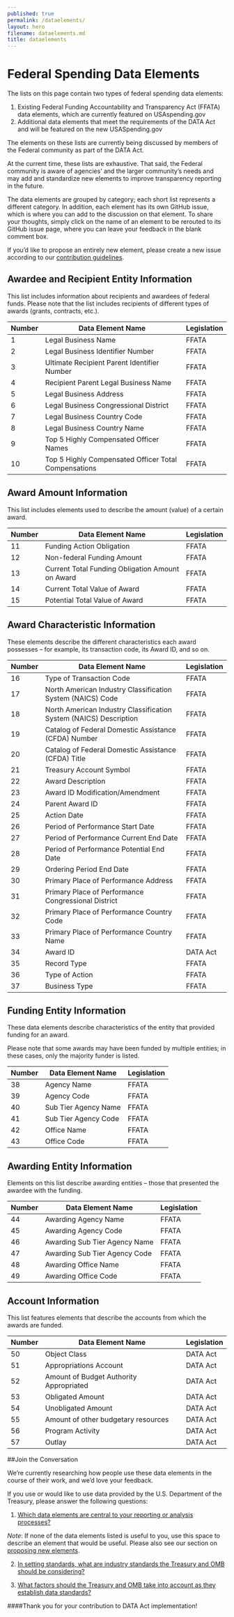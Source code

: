 ```yaml
---
published: true
permalink: /dataelements/
layout: hero
filename: dataelements.md
title: dataelements
---
```


# Federal Spending Data Elements 

The lists on this page contain two types of federal spending data elements:

1. Existing Federal Funding Accountability and Transparency Act (FFATA) data elements, which are currently featured on USAspending.gov
2. Additional data elements that meet the requirements of the DATA Act and will be featured on the new USASpending.gov

The elements on these lists are currently being discussed by members of the Federal community as part of the DATA Act. 

At the current time, these lists are exhaustive. That said, the Federal community is aware of agencies’ and the larger community’s needs and may add and standardize new elements to improve transparency reporting in the future. 

The data elements are grouped by category; each short list represents a different category. In addition, each element has its own GitHub issue, which is where you can add to the discussion on that element. To share your thoughts, simply click on the name of an element to be rerouted to its GitHub issue page, where you can leave your feedback in the blank comment box.

If you’d like to propose an entirely new element, please create a new issue according to our [contribution guidelines](/feedback).


## Awardee and Recipient Entity Information

This list includes information about recipients and awardees of federal funds. Please note that the list includes recipients of different types of awards (grants, contracts, etc.). 

Number | Data Element Name | Legislation
------ | ---------------- | -----------------
1	| Legal Business Name	| FFATA 
2	| Legal Business Identifier Number	| FFATA 
3	| Ultimate Recipient Parent Identifier Number	| FFATA 
4	| Recipient Parent Legal Business Name | FFATA 
5	| Legal Business Address	| FFATA 
6	| Legal Business Congressional District	| FFATA 
7	| Legal Business Country Code	| FFATA 
8	| Legal Business Country Name	| FFATA 
9	| Top 5 Highly Compensated Officer Names	| FFATA 
10	| Top 5 Highly Compensated Officer Total Compensations | FFATA 

## Award Amount Information

This list includes elements used to describe the amount (value) of a certain award. 

Number | Data Element Name | Legislation
------ | ---------------- | ----- 
11	| Funding Action Obligation	| FFATA 
12	| Non-federal Funding Amount | FFATA 
13	| Current Total Funding Obligation Amount on Award   | FFATA 
14	| Current Total Value of Award | FFATA 
15	| Potential Total Value of Award | FFATA 

## Award Characteristic Information

These elements describe the different characteristics each award possesses – for example, its transaction code, its Award ID, and so on.

Number | Data Element Name | Legislation
------ | ---------------- | ----- 
16	| Type of Transaction Code | FFATA 
17	| North American Industry Classification System (NAICS) Code	| FFATA 
18	| North American Industry Classification System (NAICS) Description 	| FFATA 
19	| Catalog of Federal Domestic Assistance (CFDA) Number 	| FFATA 
20	| Catalog of Federal Domestic Assistance (CFDA) Title 	| FFATA 
21	| Treasury Account Symbol	| FFATA 
22	| Award Description	| FFATA 
23	| Award ID Modification/Amendment	| FFATA 
24	| Parent Award ID	| FFATA 
25	| Action Date	| FFATA 
26	| Period of Performance Start Date	| FFATA 
27	| Period of Performance Current End Date | FFATA 
28	| Period of Performance Potential End Date | FFATA 
29	| Ordering Period End Date | FFATA 
30	| Primary Place of Performance Address	| FFATA 
31	| Primary Place of Performance Congressional District	| FFATA 
32	| Primary Place of Performance Country Code | FFATA 
33	| Primary Place of Performance Country Name	| FFATA 
34	| Award ID | DATA Act
35	| Record Type	| FFATA 
36	| Type of Action	| FFATA 
37	| Business Type	| FFATA 

## Funding Entity Information

These data elements describe characteristics of the entity that provided funding for an award.
 
Please note that some awards may have been funded by multiple entities; in these cases, only the majority funder is listed. 

Number | Data Element Name | Legislation
------ | ---------------- | ----- 
38	| Agency Name	| FFATA 
39	| Agency Code	| FFATA 
40	| Sub Tier  Agency Name	| FFATA 
41	| Sub Tier  Agency Code | FFATA 
42	| Office Name	| FFATA 
43	| Office Code	| FFATA 

## Awarding Entity Information

Elements on this list describe awarding entities – those that presented the awardee with the funding. 

Number | Data Element Name | Legislation
------ | ---------------- | ----- 
44	| Awarding Agency Name	| FFATA 
45	| Awarding Agency Code	| FFATA 
46	| Awarding Sub Tier  Agency Name | FFATA 
47	| Awarding Sub Tier  Agency Code | FFATA 
48	| Awarding Office Name	| FFATA 
49	| Awarding Office Code	| FFATA 

## Account Information

This list features elements that describe the accounts from which the awards are funded.

Number | Data Element Name | Legislation
------ | ---------------- | ----- 
50	| Object Class	| DATA Act
51	| Appropriations Account | DATA Act
52	| Amount of Budget Authority Appropriated | DATA Act
53	| Obligated Amount 	| DATA Act
54	| Unobligated Amount	| DATA Act
55	| Amount of other budgetary resources 	| DATA Act
56	| Program Activity	| DATA Act
57	| Outlay	| DATA Act


##Join the Conversation

We’re currently researching how people use these data elements in the course of their work, and we’d love your feedback.

If you use or would like to use data provided by the U.S. Department of the Treasury, please answer the following questions:

1.	[Which data elements are central to your reporting or analysis processes?](https://github.com/fedspendingtransparency/fedspendingtransparency.github.io/issues/6) 

*Note*: If none of the data elements listed is useful to you, use this space to describe an element that would be useful. Please also see our section on [proposing new elements](/feedback).

2.	[In setting standards, what are industry standards the Treasury and OMB should be considering?](https://github.com/fedspendingtransparency/fedspendingtransparency.github.io/issues/7)

3.	[What factors should the Treasury and OMB take into account as they establish data standards? ](https://github.com/fedspendingtransparency/fedspendingtransparency.github.io/issues/8)




####Thank you for your contribution to DATA Act implementation!
